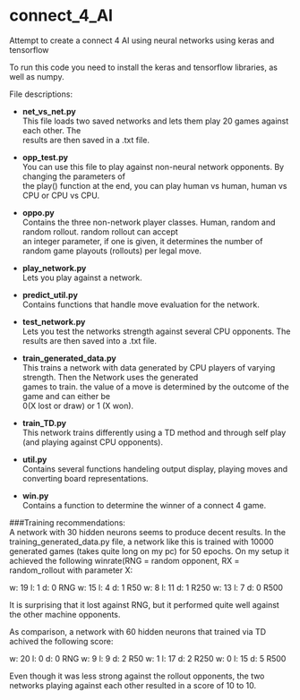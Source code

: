 # connect_4_AI
Attempt to create a connect 4 AI using neural networks using keras and tensorflow

To run this code you need to install the keras and tensorflow libraries, as well as numpy.

File descriptions:
  
* **net_vs_net.py**  
    This file loads two saved networks and lets them play 20 games against each other. The  
    results are then saved in a .txt file.
    
 * **opp_test.py**   
    You can use this file to play against non-neural network opponents. By changing the parameters of  
    the play() function at the end, you can play human vs human, human vs CPU or CPU vs CPU.
   
 * **oppo.py**  
    Contains the three non-network player classes. Human, random and random rollout. random rollout can accept  
    an integer parameter, if one is given, it determines the number of random game playouts (rollouts) per legal move.
    
 * **play_network.py**  
    Lets you play against a network.
    
 * **predict_util.py**  
    Contains functions that handle move evaluation for the network.
    
  * **test_network.py**  
    Lets you test the networks strength against several CPU opponents. The results are then saved into a .txt file.
   
  * **train_generated_data.py**  
    This trains a network with data generated by CPU players of varying strength. Then the Network uses the generated  
    games to train. the value of a move is determined by the outcome of the game and can either be  
    0(X lost or draw) or 1 (X won).
    
  * **train_TD.py**  
    This network trains differently using a TD method and through self play (and playing against CPU opponents).
  
  * **util.py**  
    Contains several functions handeling output display, playing moves and converting board representations.
    
  * **win.py**  
    Contains a function to determine the winner of a connect 4 game.
    
###Training recommendations:  
A network with 30 hidden neurons seems to produce decent results. In the training_generated_data.py file, a network
like this is trained with 10000 generated games (takes quite long on my pc) for 50 epochs. On my setup it achieved the
following winrate(RNG = random opponent, RX = random_rollout with parameter X:
  
w:  19  l:  1   d:  0   RNG
w:  15  l:  4   d:  1   R50
w:  8   l:  11  d:  1   R250
w:  13  l:  7   d:  0   R500

It is surprising that it lost against RNG, but it performed quite well against the other machine opponents.

As comparison, a network with 60 hidden neurons that trained via TD achived the following score:

w:  20  l:  0   d:  0   RNG
w:  9   l:  9   d:  2   R50
w:  1   l:  17  d:  2   R250
w:  0   l:  15  d:  5   R500

Even though it was less strong against the rollout opponents, the two networks playing against each other resulted in a score of 
10 to 10. 


